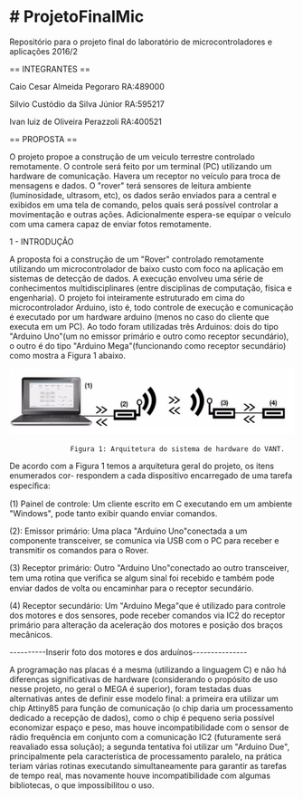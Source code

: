 # # ProjetoFinalMic
Repositório para o projeto final do laboratório de microcontroladores e aplicações 2016/2

== INTEGRANTES ==

Caio Cesar Almeida Pegoraro RA:489000

Silvio Custódio da Silva Júnior RA:595217

Ivan luiz de Oliveira Perazzoli RA:400521


== PROPOSTA ==

O projeto propoe a construção de um veiculo terrestre controlado remotamente.
O controle será feito por um terminal (PC) utilizando um hardware de comunicação.
Havera um receptor no veículo para troca de mensagens e dados.
O "rover" terá sensores de leitura ambiente (luminosidade, ultrasom, etc), os dados serão enviados para a central e exibidos em uma tela de comando, pelos quais será possível controlar a movimentação e outras ações.
Adicionalmente espera-se equipar o veículo com uma camera capaz de enviar fotos remotamente.


1 - INTRODUÇÃO

  A proposta foi a construção de um "Rover" controlado remotamente utilizando um microcontrolador de baixo custo com foco na aplicação em sistemas de detecção de dados. A execução envolveu uma série de conhecimentos multidisciplinares (entre disciplinas de computação, física e engenharia).
  O projeto foi inteiramente estruturado em cima do microcontrolador Arduino, isto é, todo controle de execução e comunicação é executado por um hardware arduino (menos no caso do cliente que executa em um PC). Ao todo foram utilizadas três Arduinos: dois do tipo "Arduino Uno"(um no emissor primário e outro como receptor secundário), o outro é do tipo "Arduino Mega"(funcionando como receptor secundário) como mostra a Figura 1 abaixo.
  
![alt tag](https://github.com/CaioPegoraro/ProjetoFinalMic/blob/master/imagens/arquitetura_comunicacao.PNG)
 
                   Figura 1: Arquitetura do sistema de hardware do VANT.
 
  De acordo com a Figura 1 temos a arquitetura geral do projeto, os itens enumerados cor-
respondem a cada dispositivo encarregado de uma tarefa especíﬁca:

(1) Painel de controle: Um cliente escrito em C executando em um ambiente "Windows", pode
tanto exibir quando enviar comandos.

(2): Emissor primário: Uma placa "Arduino Uno"conectada a um componente transceiver, se
comunica via USB com o PC para receber e transmitir os comandos para o Rover.

(3) Receptor primário: Outro "Arduino Uno"conectado ao outro transceiver, tem uma rotina
que veriﬁca se algum sinal foi recebido e também pode enviar dados de volta ou encaminhar
para o receptor secundário.

(4) Receptor secundário: Um "Arduino Mega"que é utilizado para controle dos motores e dos sensores, pode receber comandos via IC2 do receptor primário para alteração da
aceleração dos motores e posição dos braços mecânicos.


----------Inserir foto dos motores e dos arduínos---------------

  A programação nas placas é a mesma (utilizando a linguagem C) e não há diferenças significativas de hardware (considerando o propósito de uso nesse projeto, no geral o MEGA é superior), foram testadas duas alternativas antes de definir esse modelo final: a primeira era utilizar um chip Attiny85 para função de comunicação (o chip daria um processamento dedicado a recepção de dados), como o chip é pequeno seria possível economizar espaço e peso, mas houve incompatibilidade com o sensor de rádio frequência em conjunto com a comunicação IC2 (futuramente será reavaliado essa solução); a segunda tentativa foi utilizar um "Arduino Due", principalmente pela característica de processamento paralelo, na prática teriam várias rotinas executando simultaneamente para garantir as tarefas de tempo real, mas novamente houve incompatibilidade com algumas bibliotecas, o que impossibilitou o uso.






